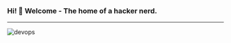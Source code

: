 ### Hi! 👋 Welcome - The home of a hacker nerd.

<hr>

![devops](https://user-images.githubusercontent.com/83667327/159172679-1e3713e1-658c-4b42-b72d-0d0aa798ad4f.png)
